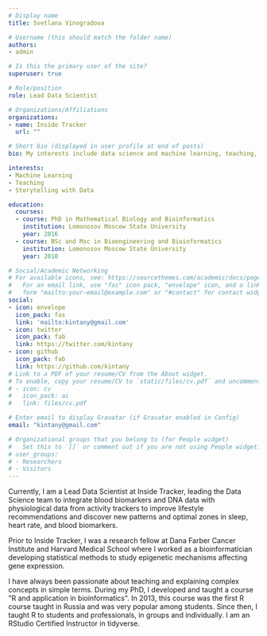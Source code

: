 ```yaml
---
# Display name
title: Svetlana Vinogradova

# Username (this should match the folder name)
authors:
- admin

# Is this the primary user of the site?
superuser: true

# Role/position
role: Lead Data Scientist

# Organizations/Affiliations
organizations:
- name: Inside Tracker
  url: ""

# Short bio (displayed in user profile at end of posts)
bio: My interests include data science and machine learning, teaching, and storytelling with data. 

interests:
- Machine Learning
- Teaching
- Storytelling with Data

education:
  courses:
  - course: PhD in Mathematical Biology and Bioinformatics
    institution: Lomonosov Moscow State University
    year: 2016
  - course: BSc and Msc in Bioengineering and Bioinformatics
    institution: Lomonosov Moscow State University
    year: 2010

# Social/Academic Networking
# For available icons, see: https://sourcethemes.com/academic/docs/page-builder/#icons
#   For an email link, use "fas" icon pack, "envelope" icon, and a link in the
#   form "mailto:your-email@example.com" or "#contact" for contact widget.
social:
- icon: envelope
  icon_pack: fas
  link: 'mailto:kintany@gmail.com'
- icon: twitter
  icon_pack: fab
  link: https://twitter.com/kintany
- icon: github
  icon_pack: fab
  link: https://github.com/kintany
# Link to a PDF of your resume/CV from the About widget.
# To enable, copy your resume/CV to `static/files/cv.pdf` and uncomment the lines below.
# - icon: cv
#   icon_pack: ai
#   link: files/cv.pdf

# Enter email to display Gravatar (if Gravatar enabled in Config)
email: "kintany@gmail.com"

# Organizational groups that you belong to (for People widget)
#   Set this to `[]` or comment out if you are not using People widget.
# user_groups:
# - Researchers
# - Visitors
---
```


Currently, I am a Lead Data Scientist at Inside Tracker, leading the Data Science team to integrate blood biomarkers and DNA data with physiological data from activity trackers to improve lifestyle recommendations and discover new patterns and optimal zones in sleep, heart rate, and blood biomarkers. 

Prior to Inside Tracker, I was a research fellow at Dana Farber Cancer Institute and Harvard Medical School where I worked as a bioinformatician developing statistical methods to study epigenetic mechanisms affecting gene expression. 

I have always been passionate about teaching and explaining complex concepts in simple terms. During my PhD, I developed and taught a course "R and application in bioinformatics". In 2013, this course was the first R course taught in Russia and was very popular among students. Since then, I taught R to students and professionals, in groups and individually. I am an RStudio Certified Instructor in tidyverse.
